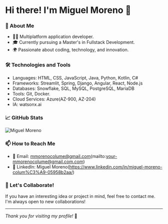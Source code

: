# Hi there! I'm Miguel Moreno 👋

### 🚀 About Me
- 👨‍💻 Multiplatform application developer.
- 🎓 Currently pursuing a Master's in Fullstack Development.
- 🌍 Passionate about coding, technology, and innovation.

### 🛠️ Technologies and Tools
- Languages: HTML, CSS, JavaScript, Java, Python, Kotlin, C#
- Frameworks: Streamlit, Spring, Django, Angular, React, Node.js
- Databases: Snowflake, SQL, MySQL, PostgreSQL, MariaDB
- Tools: Git, Docker.
- Cloud Services: Azure(AZ-900, AZ-204)
- IA: watsonx.ai

### 📈 GitHub Stats
![Miguel Moreno](https://github-readme-stats.vercel.app/api?username=miguelmorenocolume&show_icons=true&theme=radical)

### 📫 How to Reach Me
- 📧 Email: mmorenocolume@gmail.com(mailto:your-mmorenocolume@gmail.com.com)
- 💼 LinkedIn: Miguel Moreno(https://www.linkedin.com/in/miguel-moreno-colum%C3%A9-05958b2aa/)

### 🤝 Let's Collaborate!
If you have an interesting idea or project in mind, feel free to contact me. I'm always open to new collaborations!

---

_Thank you for visiting my profile!_ 🌟
